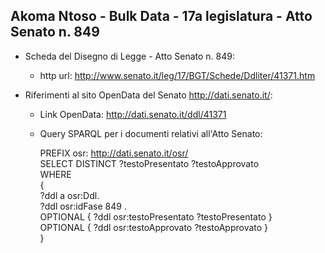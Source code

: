 ## Akoma Ntoso - Bulk Data - 17a legislatura - Atto Senato n. 849 ##

* Scheda del Disegno di Legge - Atto Senato n. 849:
	* http url: http://www.senato.it/leg/17/BGT/Schede/Ddliter/41371.htm

* Riferimenti al sito OpenData del Senato http://dati.senato.it/:
	* Link OpenData: http://dati.senato.it/ddl/41371
	* Query SPARQL per i documenti relativi all'Atto Senato:

        PREFIX osr: <http://dati.senato.it/osr/>  
		SELECT DISTINCT ?testoPresentato ?testoApprovato  
		WHERE  
		{  
		    ?ddl a osr:Ddl.  
		    ?ddl osr:idFase 849 .  
		    OPTIONAL { ?ddl osr:testoPresentato ?testoPresentato }  
		    OPTIONAL { ?ddl osr:testoApprovato ?testoApprovato }  
		}
		